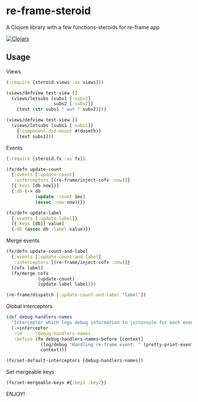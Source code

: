 # re-frame-steroid

A Clojure library with a few functions-steroids for re-frame app

[![Clojars](https://img.shields.io/clojars/v/re-frame-steroid.svg)](https://clojars.org/re-frame-steroid)

## Usage

Views

```clojure
(:require [steroid.views :as views]))

(views/defview test-view []
  (views/letsubs [subs1 [:subs1]
                  subs2 [:subs2]]
    [text (str subs1 " wut " subs2)]))
```

```clojure
(views/defview test-view []
  (views/letsubs [subs1 [:subs1]]
    {:component-did-mount #(dosmth)}
    [text subs1]))
```

Events

```clojure
(:require [steroid.fx :as fx])

(fx/defn update-count
  {:events [:update-count]
   :interceptors [(re-frame/inject-cofx :now)]}
  [{:keys [db now]}]
  {:db (-> db
           (update :count inc)
           (assoc :now now))}) 

(fx/defn update-label
  {:events [:update-label]}
  [{:keys [db]} value]
  {:db (assoc db :label value)})
```

Merge events

```clojure
(fx/defn update-count-and-label
  {:events [:update-count-and-label]
   :interceptors [(re-frame/inject-cofx :now)]}
  [cofx label]
  (fx/merge cofx
            (update-count)
            (update-label label)))
```

```clojure
(re-frame/dispatch [:update-count-and-label "label"])
```


Global interceptors
```clojure
(def debug-handlers-names
  "Interceptor which logs debug information to js/console for each event."
  (->interceptor
   :id     :debug-handlers-names
   :before (fn debug-handlers-names-before [context]
             (log/debug "Handling re-frame event: " (pretty-print-event context))
             context)))

(fx/set-default-interceptors [debug-handlers-names])
```

Set mergeable keys
```clojure
(fx/set-mergeable-keys #{:key1 :key2})
```

ENJOY!